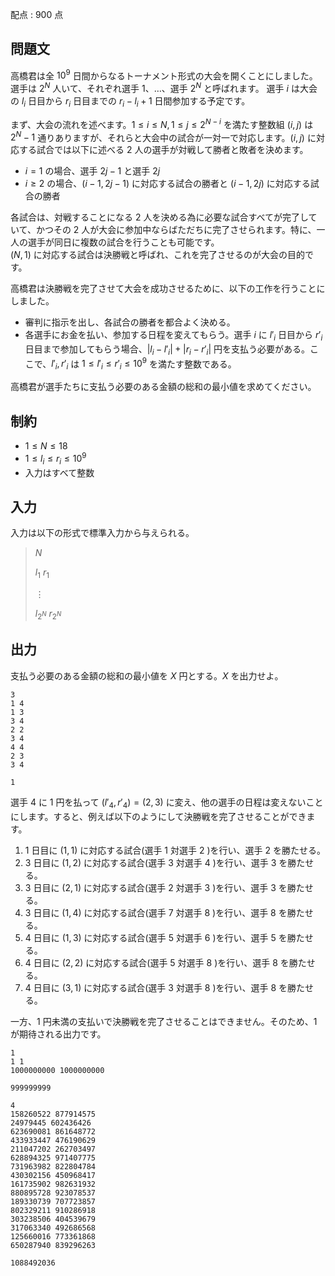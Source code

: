 配点 : $900$ 点

## 問題文

高橋君は全 $10^9$ 日間からなるトーナメント形式の大会を開くことにしました。<br>
選手は $2^N$ 人いて、それぞれ選手 $1$、$\ldots$、選手 $2^N$ と呼ばれます。 選手 $i$ は大会の $l_i$ 日目から $r_i$ 日目までの $r_i-l_i+1$ 日間参加する予定です。

まず、大会の流れを述べます。$1 \leq i \leq N, 1 \leq j \leq 2^{N-i}$ を満たす整数組 $(i,j)$ は $2^N-1$ 通りありますが、それらと大会中の試合が一対一で対応します。$(i,j)$ に対応する試合では以下に述べる $2$ 人の選手が対戦して勝者と敗者を決めます。

- $i=1$ の場合、選手 $2j-1$ と選手 $2j$
- $i \geq 2$ の場合、$(i-1, 2j-1)$ に対応する試合の勝者と $(i-1,2j)$ に対応する試合の勝者

各試合は、対戦することになる $2$ 人を決める為に必要な試合すべてが完了していて、かつその $2$ 人が大会に参加中ならばただちに完了させられます。特に、一人の選手が同日に複数の試合を行うことも可能です。<br>
$(N, 1)$ に対応する試合は決勝戦と呼ばれ、これを完了させるのが大会の目的です。 

高橋君は決勝戦を完了させて大会を成功させるために、以下の工作を行うことにしました。

- 審判に指示を出し、各試合の勝者を都合よく決める。
- 各選手にお金を払い、参加する日程を変えてもらう。選手 $i$ に $l'_i$ 日目から $r'_i$ 日目まで参加してもらう場合、$|l_i-l'_i|+|r_i-r'_i|$ 円を支払う必要がある。ここで、$l'_i, r'_i$ は $1\leq l'_i \leq r'_i \leq 10^9$ を満たす整数である。

高橋君が選手たちに支払う必要のある金額の総和の最小値を求めてください。

## 制約

- $1 \leq N \leq 18$
- $1 \leq l_i \leq r_i \leq 10^9$
- 入力はすべて整数

## 入力

入力は以下の形式で標準入力から与えられる。

> $N$
> 
> $l_1$ $r_1$
> 
> $\vdots$
> 
> $l_{2^N}$ $r_{2^N}$

## 出力

支払う必要のある金額の総和の最小値を $X$ 円とする。$X$ を出力せよ。

```input1
3
1 4
1 3
3 4
2 2
3 4
4 4
2 3
3 4
```

```output1
1
```

選手 $4$ に $1$ 円を払って $(l'_4, r'_4)=(2,3)$ に変え、他の選手の日程は変えないことにします。すると、例えば以下のようにして決勝戦を完了させることができます。

1. $1$ 日目に $(1,1)$ に対応する試合(選手 $1$ 対選手 $2$ )を行い、選手 $2$ を勝たせる。
2. $3$ 日目に $(1,2)$ に対応する試合(選手 $3$ 対選手 $4$ )を行い、選手 $3$ を勝たせる。
3. $3$ 日目に $(2,1)$ に対応する試合(選手 $2$ 対選手 $3$ )を行い、選手 $3$ を勝たせる。
4. $3$ 日目に $(1,4)$ に対応する試合(選手 $7$ 対選手 $8$ )を行い、選手 $8$ を勝たせる。
5. $4$ 日目に $(1,3)$ に対応する試合(選手 $5$ 対選手 $6$ )を行い、選手 $5$ を勝たせる。
6. $4$ 日目に $(2,2)$ に対応する試合(選手 $5$ 対選手 $8$ )を行い、選手 $8$ を勝たせる。
7. $4$ 日目に $(3,1)$ に対応する試合(選手 $3$ 対選手 $8$ )を行い、選手 $8$ を勝たせる。

一方、$1$ 円未満の支払いで決勝戦を完了させることはできません。そのため、$1$ が期待される出力です。

```input2
1
1 1
1000000000 1000000000
```

```output2
999999999
```

```input3
4
158260522 877914575
24979445 602436426
623690081 861648772
433933447 476190629
211047202 262703497
628894325 971407775
731963982 822804784
430302156 450968417
161735902 982631932
880895728 923078537
189330739 707723857
802329211 910286918
303238506 404539679
317063340 492686568
125660016 773361868
650287940 839296263
```

```output3
1088492036
```